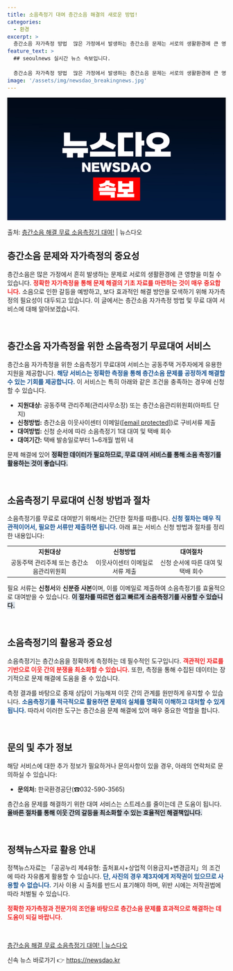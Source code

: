 ```yaml
---
title: 소음측정기 대여 층간소음 해결의 새로운 방법!
categories:
  - 환경
excerpt: >
  층간소음 자가측정 방법  많은 가정에서 발생하는 층간소음 문제는 서로의 생활환경에 큰 영향을 미칠 수 있습니…
feature_text: >
  ## seoulnews 실시간 뉴스 속보입니다.

  층간소음 자가측정 방법  많은 가정에서 발생하는 층간소음 문제는 서로의 생활환경에 큰 영향을 미칠 수 있습니…
image: '/assets/img/newsdao_breakingnews.jpg'
---
```


![뉴스다오 속보](/assets/img/newsdao_breakingnews.jpg)

<p>출처: <a href="https://newsdao.kr/4951" rel="dofollow">층간소음 해결 무료 소음측정기 대여!</a> | 뉴스다오</p>

<h2 data-ke-size="size26">층간소음 문제와 자가측정의 중요성</h2>
층간소음은 많은 가정에서 흔히 발생하는 문제로 서로의 생활환경에 큰 영향을 미칠 수 있습니다. <b><span style="color: #ee2323;">정확한 자가측정을 통해 문제 해결의 기초 자료를 마련하는 것이 매우 중요합니다.</span></b> 소음으로 인한 갈등을 예방하고, 보다 효과적인 해결 방안을 모색하기 위해 자가측정의 필요성이 대두되고 있습니다. 이 글에서는 층간소음 자가측정 방법 및 무료 대여 서비스에 대해 알아보겠습니다.

<p data-ke-size="size16">&nbsp;</p>

<h2 data-ke-size="size26">층간소음 자가측정을 위한 소음측정기 무료대여 서비스</h2>
층간소음 자가측정을 위한 소음측정기 무료대여 서비스는 공동주택 거주자에게 유용한 지원을 제공합니다. <b><span style="color: #1a5490;">해당 서비스는 정확한 측정을 통해 층간소음 문제를 공정하게 해결할 수 있는 기회를 제공합니다.</span></b> 이 서비스는 특히 아래와 같은 조건을 충족하는 경우에 신청할 수 있습니다.

<ul>
  <li><b>지원대상:</b> 공동주택 관리주체(관리사무소장) 또는 층간소음관리위원회(아파트 단지)</li>
  <li><b>신청방법:</b> 층간소음 이웃사이센터 이메일(<a href="mailto:[email protected]">[email protected]</a>)로 구비서류 제출</li>
  <li><b>대여방법:</b> 신청 순서에 따라 소음측정기 1대 대여 및 택배 회수</li>
  <li><b>대여기간:</b> 택배 발송일로부터 1~6개월 범위 내</li>
</ul>

문제 해결에 있어 <b><span style="background-color: #21538527;">정확한 데이터가 필요하므로, 무료 대여 서비스를 통해 소음 측정기를 활용하는 것이 좋습니다.</span></b>

<p data-ke-size="size16">&nbsp;</p>

<h2 data-ke-size="size26">소음측정기 무료대여 신청 방법과 절차</h2>
소음측정기를 무료로 대여받기 위해서는 간단한 절차를 따릅니다. <b><span style="color: #1a5490;">신청 절차는 매우 직관적이어서, 필요한 서류만 제출하면 됩니다.</span></b> 아래 표는 서비스 신청 방법과 절차를 정리한 내용입니다:

<table>
  <tr>
    <td style="text-align: center; height: 17px;"><b>지원대상</b></td>
    <td style="text-align: center; height: 17px;"><b>신청방법</b></td>
    <td style="text-align: center; height: 17px;"><b>대여절차</b></td>
  </tr>
  <tr>
    <td style="text-align: center; height: 17px;">공동주택 관리주체 또는 층간소음관리위원회</td>
    <td style="text-align: center; height: 17px;">이웃사이센터 이메일로 서류 제출</td>
    <td style="text-align: center; height: 17px;">신청 순서에 따른 대여 및 택배 회수</td>
  </tr>
</table>

필요 서류는 **신청서**와 **신분증 사본**이며, 이를 이메일로 제출하여 소음측정기를 효율적으로 대여받을 수 있습니다. <b><span style="background-color: #21538527;">이 절차를 따르면 쉽고 빠르게 소음측정기를 사용할 수 있습니다.</span></b>

<p data-ke-size="size16">&nbsp;</p>

<h2 data-ke-size="size26">소음측정기의 활용과 중요성</h2>
소음측정기는 층간소음을 정확하게 측정하는 데 필수적인 도구입니다. <b><span style="color: #ee2323;">객관적인 자료를 기반으로 이웃 간의 분쟁을 최소화할 수 있습니다.</span></b> 또한, 측정을 통해 수집된 데이터는 장기적으로 문제 해결에 도움을 줄 수 있습니다. 

측정 결과를 바탕으로 중재 상담이 가능해져 이웃 간의 관계를 원만하게 유지할 수 있습니다. <b><span style="color: #1a5490;">소음측정기를 적극적으로 활용하면 문제의 실체를 명확히 이해하고 대처할 수 있게 됩니다.</span></b> 따라서 이러한 도구는 층간소음 문제 해결에 있어 매우 중요한 역할을 합니다.

<p data-ke-size="size16">&nbsp;</p>

<h2 data-ke-size="size26">문의 및 추가 정보</h2>
해당 서비스에 대한 추가 정보가 필요하거나 문의사항이 있을 경우, 아래의 연락처로 문의하실 수 있습니다:

<ul>
  <li><b>문의처:</b> 한국환경공단(☎032-590-3565)</li>
</ul>

층간소음 문제를 해결하기 위한 대여 서비스는 스트레스를 줄이는데 큰 도움이 됩니다. <b><span style="background-color: #21538527;">올바른 절차를 통해 이웃 간의 갈등을 최소화할 수 있는 효율적인 해결책입니다.</span></b>

<p data-ke-size="size16">&nbsp;</p>

<h2 data-ke-size="size26">정책뉴스자료 활용 안내</h2>
정책뉴스자료는 「공공누리 제4유형: 출처표시+상업적 이용금지+변경금지」의 조건에 따라 자유롭게 활용할 수 있습니다. <b><span style="color: #1a5490;">단, 사진의 경우 제3자에게 저작권이 있으므로 사용할 수 없습니다.</span></b> 기사 이용 시 출처를 반드시 표기해야 하며, 위반 시에는 저작권법에 따라 처벌될 수 있습니다. 

<b><span style="color: #ee2323;">정확한 자가측정과 전문가의 조언을 바탕으로 층간소음 문제를 효과적으로 해결하는 데 도움이 되길 바랍니다.</span></b>

<p data-ke-size="size16">&nbsp;</p>

<article><a href="https://newsdao.kr/4951">층간소음 해결 무료 소음측정기 대여! | 뉴스다오</a></article> 

신속 뉴스 바로가기 👉 <a href="https://newsdao.kr" rel="dofollow">https://newsdao.kr</a>


